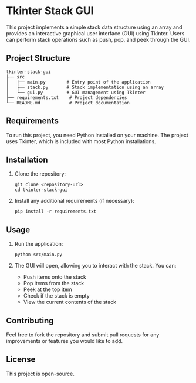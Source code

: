 # Tkinter Stack GUI

This project implements a simple stack data structure using an array and provides an interactive graphical user interface (GUI) using Tkinter. Users can perform stack operations such as push, pop, and peek through the GUI.

## Project Structure

```
tkinter-stack-gui
├── src
│   ├── main.py        # Entry point of the application
│   ├── stack.py       # Stack implementation using an array
│   └── gui.py         # GUI management using Tkinter
├── requirements.txt    # Project dependencies
└── README.md           # Project documentation
```

## Requirements

To run this project, you need Python installed on your machine. The project uses Tkinter, which is included with most Python installations. 

## Installation

1. Clone the repository:
   ```
   git clone <repository-url>
   cd tkinter-stack-gui
   ```

2. Install any additional requirements (if necessary):
   ```
   pip install -r requirements.txt
   ```

## Usage

1. Run the application:
   ```
   python src/main.py
   ```

2. The GUI will open, allowing you to interact with the stack. You can:
   - Push items onto the stack
   - Pop items from the stack
   - Peek at the top item
   - Check if the stack is empty
   - View the current contents of the stack

## Contributing

Feel free to fork the repository and submit pull requests for any improvements or features you would like to add. 

## License

This project is open-source.